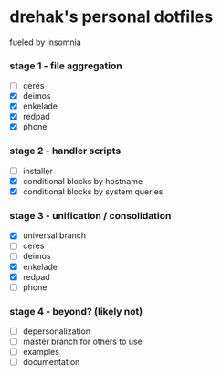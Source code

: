 # drehak's personal dotfiles
fueled by insomnia

### stage 1 - file aggregation
- [ ] ceres
- [x] deimos
- [x] enkelade
- [x] redpad
- [x] phone

### stage 2 - handler scripts
- [ ] installer
- [x] conditional blocks by hostname
- [x] conditional blocks by system queries

### stage 3 - unification / consolidation
- [x] universal branch
- [ ] ceres
- [ ] deimos
- [x] enkelade
- [x] redpad
- [ ] phone

### stage 4 - beyond? (likely not)
- [ ] depersonalization
- [ ] master branch for others to use
- [ ] examples
- [ ] documentation
